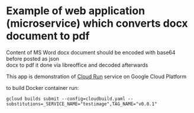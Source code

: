 # Example of web application (microservice) which converts docx document to pdf 

Content of MS Word docx document should be encoded with base64 before posted as json  
docx to pdf it done via libreoffice and decoded afterwards 

This app is demonstration of [Cloud Run](https://cloud.google.com/run/) service on Google Cloud Platform  

to build Docker container run:

`gcloud builds submit --config=cloudbuild.yaml --substitutions=_SERVICE_NAME="testimage",TAG_NAME="v0.0.1"`